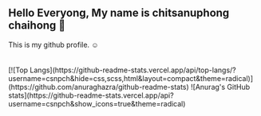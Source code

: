 <h2>Hello Everyong, My name is chitsanuphong chaihong 👋</h2>
This is my github profile. ☺
<br><br>
<br>
[![Top Langs](https://github-readme-stats.vercel.app/api/top-langs/?username=csnpch&hide=css,scss,html&layout=compact&theme=radical)](https://github.com/anuraghazra/github-readme-stats)
![Anurag's GitHub stats](https://github-readme-stats.vercel.app/api?username=csnpch&show_icons=true&theme=radical)
 <!-- ![Language's](https://github-readme-stats.vercel.app/api/top-langs/?username=csnpch&hide=javascript,html&show_icons=true&theme=radical) -->
